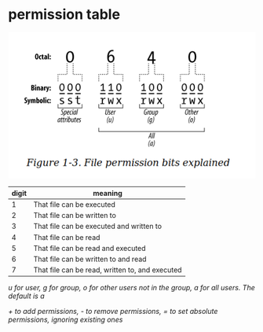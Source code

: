 # permission table

![permission bit](img/permission_bit.png)


digit | meaning
------|--------
1 | That file can be executed
2 | That file can be written to
3 | That file can be executed and written to
4 | That file can be read
5 | That file can be read and executed
6 | That file can be written to and read
7 | That file can be read, written to, and executed


*u for user, g for group, o for other users not in the group, a for all users. The default is a*

*+ to add permissions, - to remove permissions, = to set absolute permissions, ignoring existing ones*